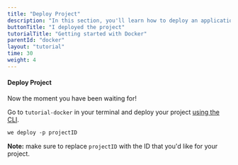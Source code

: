 ```yaml
---
title: "Deploy Project"
description: "In this section, you'll learn how to deploy an application using Docker."
buttonTitle: "I deployed the project"
tutorialTitle: "Getting started with Docker"
parentId: "docker"
layout: "tutorial"
time: 30
weight: 4
---
```


#### Deploy Project

Now the moment you have been waiting for!

Go to `tutorial-docker` in your terminal and deploy your project [using the CLI](/docs/intro/using-the-command-line/).

```xml
we deploy -p projectID
```

**Note:** make sure to replace `projectID` with the ID that you'd like for your project.
